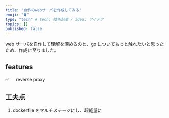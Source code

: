 ```yaml
---
title: "自作のwebサーバを作成してみる"
emoji: "🐈"
type: "tech" # tech: 技術記事 / idea: アイデア
topics: []
published: false
---
```


web サーバを自作して理解を深めるのと、go についてもっと触れたいと思ったため、作成に至りました。

## features

✅ 　 reverse proxy

## 工夫点

1. dockerfile をマルチステージにし、超軽量に

